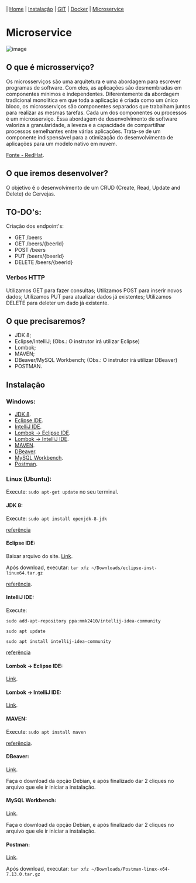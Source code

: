 | [Home](https://gabrielbabler.github.io/handson_microservice/) | [Instalação](https://gabrielbabler.github.io/handson_microservice/instalacao) | [GIT](https://gabrielbabler.github.io/handson_microservice/git) | [Docker](https://gabrielbabler.github.io/handson_microservice/docker) | [Microservice](https://gabrielbabler.github.io/handson_microservice/microservice)

# Microservice
![image](https://user-images.githubusercontent.com/20668748/79121059-ca2a5a00-7d6a-11ea-894b-4a5eaca061c8.png)


## O que é microsserviço?

Os microsserviços são uma arquitetura e uma abordagem para escrever programas de software. Com eles, as aplicações são desmembradas em componentes mínimos e independentes. 
Diferentemente da abordagem tradicional monolítica em que toda a aplicação é criada como um único bloco, os microsserviços são componentes separados que trabalham juntos para realizar as mesmas tarefas.
Cada um dos componentes ou processos é um microsserviço. 
Essa abordagem de desenvolvimento de software valoriza a granularidade, a leveza e a capacidade de compartilhar processos semelhantes entre várias aplicações. 
Trata-se de um componente indispensável para a otimização do desenvolvimento de aplicações para um modelo nativo em nuvem. 

[Fonte - RedHat](https://www.redhat.com/pt-br/topics/microservices).

## O que iremos desenvolver?

O objetivo é o desenvolvimento de um CRUD (Create, Read, Update and Delete) de Cervejas.

## TO-DO's:

Criação dos endpoint's:
 - GET /beers
 - GET /beers/{beerId}
 - POST /beers
 - PUT /beers/{beerId}
 - DELETE /beers/{beerId}
 
### Verbos HTTP
Utilizamos GET para fazer consultas;
Utilizamos POST para inserir novos dados;
Utilizamos PUT para atualizar dados já existentes;
Utilizamos DELETE para deleter um dado já existente.

## O que precisaremos?

- JDK 8;
- Eclipse/IntelliJ; (Obs.: O instrutor irá utilizar Eclipse)
- Lombok;
- MAVEN;
- DBeaver/MySQL Workbench; (Obs.: O instrutor irá utilizar DBeaver)
- POSTMAN.

## Instalação

### Windows:

- [JDK 8](https://www.oracle.com/java/technologies/javase-jdk8-downloads.html).
- [Eclipse IDE](https://www.eclipse.org/downloads/).
- [IntelliJ IDE](https://www.jetbrains.com/idea/download/#section=linux).
- [Lombok -> Eclipse IDE](https://projectlombok.org/setup/eclipse).
- [Lombok -> IntelliJ IDE](https://projectlombok.org/setup/intellij).
- [MAVEN](https://maven.apache.org/download.cgi).
- [DBeaver](https://dbeaver.io/download/).
- [MySQL Workbench](https://dev.mysql.com/downloads/workbench/).
- [Postman](https://www.postman.com/downloads/).

### Linux (Ubuntu):

Execute: `sudo apt-get update` no seu terminal.

#### JDK 8: 

Execute: `sudo apt install openjdk-8-jdk`

[referência](https://www.digitalocean.com/community/tutorials/how-to-install-java-with-apt-on-ubuntu-18-04)

#### Eclipse IDE: 

Baixar arquivo do site. [Link](https://www.eclipse.org/downloads/).

Após download, executar: `tar xfz ~/Downloads/eclipse-inst-linux64.tar.gz`

[referência](https://websiteforstudents.com/how-to-install-eclipse-oxygen-ide-on-ubuntu-167-04-17-10-18-04/).

#### IntelliJ IDE:

Execute: 

`sudo add-apt-repository ppa:mmk2410/intellij-idea-community`

`sudo apt update`

`sudo apt install intellij-idea-community`

[referência](https://itsfoss.com/install-intellij-ubuntu-linux/)

#### Lombok -> Eclipse IDE:

[Link](https://projectlombok.org/setup/eclipse).

#### Lombok -> IntelliJ IDE:

[Link](https://projectlombok.org/setup/intellij).

#### MAVEN:

Execute: `sudo apt install maven`

[referência](https://linuxize.com/post/how-to-install-apache-maven-on-ubuntu-18-04/).

#### DBeaver:

[Link](https://dbeaver.io/download/). 

Faça o download da opção Debian, e após finalizado dar 2 cliques no arquivo que ele ir iniciar a instalação.

#### MySQL Workbench:

[Link](https://dev.mysql.com/downloads/workbench/).

Faça o download da opção Debian, e após finalizado dar 2 cliques no arquivo que ele ir iniciar a instalação.

#### Postman:

[Link](https://www.postman.com/downloads/).

Após download, executar: `tar xfz ~/Downloads/Postman-linux-x64-7.13.0.tar.gz`
